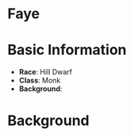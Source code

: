 
# Faye

# Basic Information

- **Race**: Hill Dwarf
- **Class**: Monk
- **Background**: 

# Background

